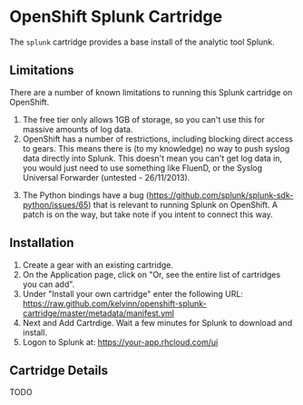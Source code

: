 # OpenShift Splunk Cartridge

The `splunk` cartridge provides a base install of the analytic tool Splunk.

## Limitations
There are a number of known limitations to running this Splunk cartridge on OpenShift.

1. The free tier only allows 1GB of storage, so you can't use this for massive amounts of log data.
2. OpenShift has a number of restrictions, including blocking direct access to gears. This means there is (to my knowledge) no way to push syslog data directly into Splunk. This doesn't mean you can't get log data in, you would just need to use something like FluenD, or the Syslog Universal Forwarder (untested - 26/11/2013).
3) The Python bindings have a bug (https://github.com/splunk/splunk-sdk-python/issues/65) that is relevant to running Splunk on OpenShift. A patch is on the way, but take note if you intent to connect this way.

## Installation
1. Create a gear with an existing cartridge.
2. On the Application page, click on "Or, see the entire list of cartridges you can add".
3. Under "Install your own cartridge" enter the following URL: https://raw.github.com/kelvinn/openshift-splunk-cartridge/master/metadata/manifest.yml
4. Next and Add Cartrdige. Wait a few minutes for Splunk to download and install.
5. Logon to Splunk at: https://your-app.rhcloud.com/ui

## Cartridge Details

TODO